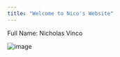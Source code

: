 ```yaml
---
title: "Welcome to Nico's Website"
---
```


Full Name: Nicholas Vinco

![image](https://cdn.discordapp.com/attachments/568831148319571980/852394980089135124/20210102_1638512.jpg)

